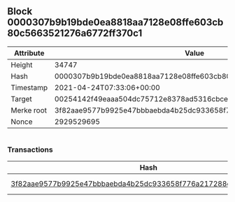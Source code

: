 ## Block 0000307b9b19bde0ea8818aa7128e08ffe603cb80c5663521276a6772ff370c1

Attribute | Value
--- | ---
Height | 34747
Hash | 0000307b9b19bde0ea8818aa7128e08ffe603cb80c5663521276a6772ff370c1
Timestamp | 2021-04-24T07:33:06+00:00
Target | 00254142f49eaaa504dc75712e8378ad5316cbcead634704b3734b6271167cc4
Merke root | 3f82aae9577b9925e47bbbaebda4b25dc933658f776a217288c1857ce6828a3f
Nonce | 2929529695

```

```

### Transactions

Hash | Amount
--- | ---
[3f82aae9577b9925e47bbbaebda4b25dc933658f776a217288c1857ce6828a3f](3f82aae9577b9925e47bbbaebda4b25dc933658f776a217288c1857ce6828a3f.md) | 10.00000000 SKEPTI 
